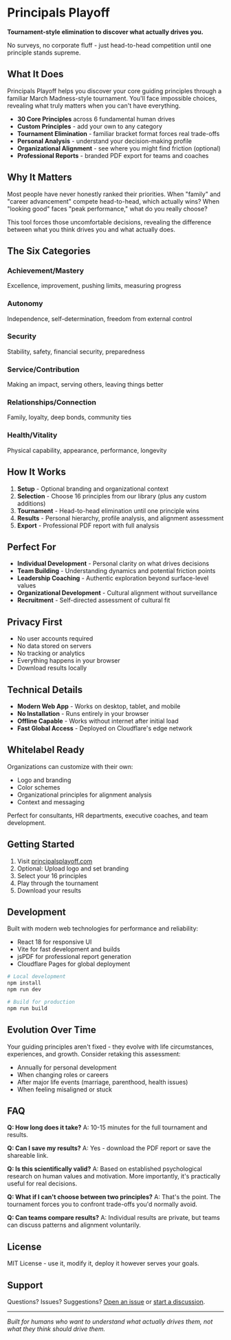 # Principals Playoff

**Tournament-style elimination to discover what actually drives you.**

No surveys, no corporate fluff - just head-to-head competition until one principle stands supreme.

## What It Does

Principals Playoff helps you discover your core guiding principles through a familiar March Madness-style tournament. You'll face impossible choices, revealing what truly matters when you can't have everything.

- **30 Core Principles** across 6 fundamental human drives
- **Custom Principles** - add your own to any category
- **Tournament Elimination** - familiar bracket format forces real trade-offs
- **Personal Analysis** - understand your decision-making profile
- **Organizational Alignment** - see where you might find friction (optional)
- **Professional Reports** - branded PDF export for teams and coaches

## Why It Matters

Most people have never honestly ranked their priorities. When "family" and "career advancement" compete head-to-head, which actually wins? When "looking good" faces "peak performance," what do you really choose?

This tool forces those uncomfortable decisions, revealing the difference between what you think drives you and what actually does.

## The Six Categories

### Achievement/Mastery
Excellence, improvement, pushing limits, measuring progress

### Autonomy  
Independence, self-determination, freedom from external control

### Security
Stability, safety, financial security, preparedness

### Service/Contribution
Making an impact, serving others, leaving things better

### Relationships/Connection
Family, loyalty, deep bonds, community ties

### Health/Vitality
Physical capability, appearance, performance, longevity

## How It Works

1. **Setup** - Optional branding and organizational context
2. **Selection** - Choose 16 principles from our library (plus any custom additions)
3. **Tournament** - Head-to-head elimination until one principle wins
4. **Results** - Personal hierarchy, profile analysis, and alignment assessment
5. **Export** - Professional PDF report with full analysis

## Perfect For

- **Individual Development** - Personal clarity on what drives decisions
- **Team Building** - Understanding dynamics and potential friction points  
- **Leadership Coaching** - Authentic exploration beyond surface-level values
- **Organizational Development** - Cultural alignment without surveillance
- **Recruitment** - Self-directed assessment of cultural fit

## Privacy First

- No user accounts required
- No data stored on servers
- No tracking or analytics
- Everything happens in your browser
- Download results locally

## Technical Details

- **Modern Web App** - Works on desktop, tablet, and mobile
- **No Installation** - Runs entirely in your browser
- **Offline Capable** - Works without internet after initial load
- **Fast Global Access** - Deployed on Cloudflare's edge network

## Whitelabel Ready

Organizations can customize with their own:
- Logo and branding
- Color schemes  
- Organizational principles for alignment analysis
- Context and messaging

Perfect for consultants, HR departments, executive coaches, and team development.

## Getting Started

1. Visit [principalsplayoff.com](https://principalsplayoff.com)
2. Optional: Upload logo and set branding
3. Select your 16 principles
4. Play through the tournament
5. Download your results

## Development

Built with modern web technologies for performance and reliability:

- React 18 for responsive UI
- Vite for fast development and builds
- jsPDF for professional report generation
- Cloudflare Pages for global deployment

```bash
# Local development
npm install
npm run dev

# Build for production  
npm run build
```

## Evolution Over Time

Your guiding principles aren't fixed - they evolve with life circumstances, experiences, and growth. Consider retaking this assessment:

- Annually for personal development
- When changing roles or careers
- After major life events (marriage, parenthood, health issues)
- When feeling misaligned or stuck

## FAQ

**Q: How long does it take?**
A: 10-15 minutes for the full tournament and results.

**Q: Can I save my results?**
A: Yes - download the PDF report or save the shareable link.

**Q: Is this scientifically valid?**
A: Based on established psychological research on human values and motivation. More importantly, it's practically useful for real decisions.

**Q: What if I can't choose between two principles?**
A: That's the point. The tournament forces you to confront trade-offs you'd normally avoid.

**Q: Can teams compare results?**
A: Individual results are private, but teams can discuss patterns and alignment voluntarily.

## License

MIT License - use it, modify it, deploy it however serves your goals.

## Support

Questions? Issues? Suggestions? 
[Open an issue](https://github.com/buildingtheelite/principals-playoff/issues) or [start a discussion](https://github.com/buildingtheelite/principals-playoff/discussions).

---

*Built for humans who want to understand what actually drives them, not what they think should drive them.*